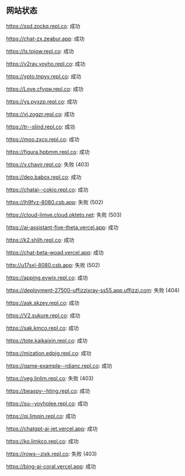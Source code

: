 ## 网站状态
https://ssd.zockq.repl.co: 成功

https://chat-zx.zeabur.app: 成功

https://ls.tpjow.repl.co: 成功

https://v2ray.yoyho.repl.co: 成功

https://ypto.tnpyv.repl.co: 成功

https://Love.cfvqw.repl.co: 成功

https://ys.pyxzp.repl.co: 成功

https://vi.zogzr.repl.co: 成功

https://tr--slind.repl.co: 成功

https://moo.zxco.repl.co: 成功

https://figura.hpbmm.repl.co: 成功

https://v.chavir.repl.co: 失败 (403)

https://deo.babox.repl.co: 成功

https://chatai--cokio.repl.co: 成功

https://lh9fvz-8080.csb.app: 失败 (502)

https://cloud-limve.cloud.okteto.net: 失败 (503)

https://ai-assistant-five-theta.vercel.app: 成功

https://k2.shilh.repl.co: 成功

https://chat-beta-woad.vercel.app: 成功

http://u17sxl-8080.csb.app: 失败 (502)

https://apping.eywjx.repl.co: 成功

https://deployment-27500-uffizzixray-ss55.app.uffizzi.com: 失败 (404)

https://ask.skzey.repl.co: 成功

https://V2.sukure.repl.co: 成功

https://sak.kmco.repl.co: 成功

https://tote.kaikaixin.repl.co: 成功

https://mization.edpjg.repl.co: 成功

https://game-example--rdianc.repl.co: 成功

https://veg.linlim.repl.co: 失败 (403)

https://beaspy--hting.repl.co: 成功

https://su--yoyholee.repl.co: 成功

https://qi.limqin.repl.co: 成功

https://chatgpt-ai-jet.vercel.app: 成功

https://ko.limkco.repl.co: 成功

https://rows--zixk.repl.co: 失败 (403)

https://bing-ai-coral.vercel.app: 成功

